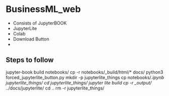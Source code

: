 # BusinessML_web
- Consists of JupyterBOOK
- JupyterLite
- Colab
- Download Button
- 
## Steps to follow

jupyter-book build notebooks/
cp -r notebooks/_build/html/* docs/
python3  forced_jupyterlite_button.py
mkdir -p jupyterlite_things
cp notebooks/*.ipynb jupyterlite_things/
cd jupyterlite_things/
jupyter lite build
cp -r _output/* ../docs/jupyterlite/
cd ..
rm -r jupyterlite_things/